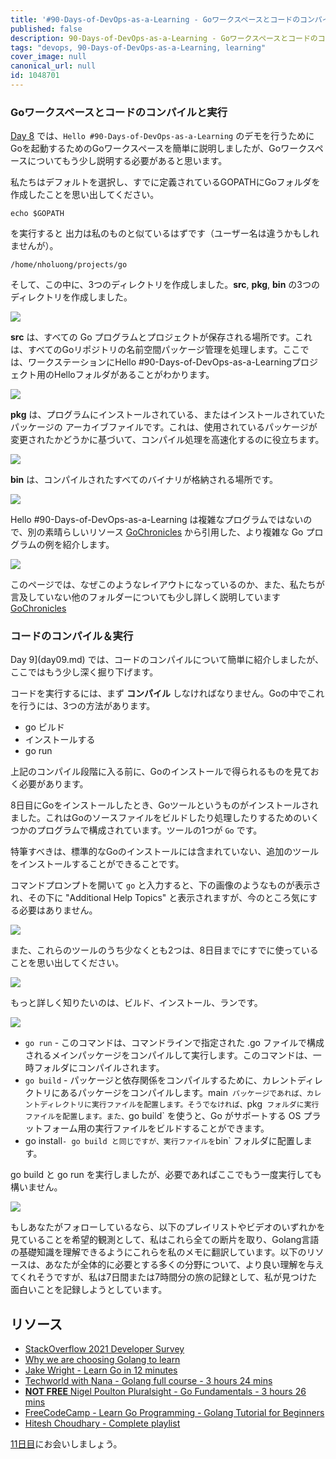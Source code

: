 ```yaml
---
title: '#90-Days-of-DevOps-as-a-Learning - Goワークスペースとコードのコンパイルと実行 - 10日目'
published: false
description: 90-Days-of-DevOps-as-a-Learning - Goワークスペースとコードのコンパイルと実行
tags: "devops, 90-Days-of-DevOps-as-a-Learning, learning"
cover_image: null
canonical_url: null
id: 1048701
---
```

### Goワークスペースとコードのコンパイルと実行 
[Day 8](day08.md) では、`Hello #90-Days-of-DevOps-as-a-Learning` のデモを行うためにGoを起動するためのGoワークスペースを簡単に説明しましたが、Goワークスペースについてもう少し説明する必要があると思います。

私たちはデフォルトを選択し、すでに定義されているGOPATHにGoフォルダを作成したことを思い出してください。

```
echo $GOPATH
```

を実行すると 出力は私のものと似ているはずです（ユーザー名は違うかもしれませんが）。

```
/home/nholuong/projects/go
```

そして、この中に、3つのディレクトリを作成しました。**src**, **pkg**, **bin** の3つのディレクトリを作成しました。

![](Images/Day10_Go1.png)

**src** は、すべての Go プログラムとプロジェクトが保存される場所です。これは、すべてのGoリポジトリの名前空間パッケージ管理を処理します。ここでは、ワークステーションにHello #90-Days-of-DevOps-as-a-Learningプロジェクト用のHelloフォルダがあることがわかります。

![](Images/Day10_Go2.png)

**pkg** は、プログラムにインストールされている、またはインストールされていたパッケージの アーカイブファイルです。これは、使用されているパッケージが変更されたかどうかに基づいて、コンパイル処理を高速化するのに役立ちます。

![](Images/Day10_Go3.png)

**bin** は、コンパイルされたすべてのバイナリが格納される場所です。

![](Images/Day10_Go4.png)

Hello #90-Days-of-DevOps-as-a-Learning は複雑なプログラムではないので、別の素晴らしいリソース [GoChronicles](https://gochronicles.com/) から引用した、より複雑な Go プログラムの例を紹介します。

![](Images/Day10_Go5.png)

このページでは、なぜこのようなレイアウトになっているのか、また、私たちが言及していない他のフォルダーについても少し詳しく説明しています [GoChronicles](https://gochronicles.com/project-structure/)

### コードのコンパイル＆実行

Day 9](day09.md) では、コードのコンパイルについて簡単に紹介しましたが、ここではもう少し深く掘り下げます。

コードを実行するには、まず **コンパイル** しなければなりません。Goの中でこれを行うには、3つの方法があります。

- go ビルド
- インストールする
- go run 

上記のコンパイル段階に入る前に、Goのインストールで得られるものを見ておく必要があります。

8日目にGoをインストールしたとき、Goツールというものがインストールされました。これはGoのソースファイルをビルドしたり処理したりするためのいくつかのプログラムで構成されています。ツールの1つが `Go` です。

特筆すべきは、標準的なGoのインストールには含まれていない、追加のツールをインストールすることができることです。

コマンドプロンプトを開いて `go` と入力すると、下の画像のようなものが表示され、その下に "Additional Help Topics" と表示されますが、今のところ気にする必要はありません。

![](Images/Day10_Go6.png)

また、これらのツールのうち少なくとも2つは、8日目までにすでに使っていることを思い出してください。

![](Images/Day10_Go7.png)

もっと詳しく知りたいのは、ビルド、インストール、ランです。

![](Images/Day10_Go8.png)

- `go run` - このコマンドは、コマンドラインで指定された .go ファイルで構成されるメインパッケージをコンパイルして実行します。このコマンドは、一時フォルダにコンパイルされます。
- `go build` - パッケージと依存関係をコンパイルするために、カレントディレクトリにあるパッケージをコンパイルします。main` パッケージであれば、カレントディレクトリに実行ファイルを配置します。そうでなければ、`pkg` フォルダに実行ファイルを配置します。また、`go build` を使うと、Go がサポートする OS プラットフォーム用の実行ファイルをビルドすることができます。
- go install` - go build と同じですが、実行ファイルを `bin` フォルダに配置します。

go build と go run を実行しましたが、必要であればここでもう一度実行しても構いません。

![](Images/Day10_Go9.png)

もしあなたがフォローしているなら、以下のプレイリストやビデオのいずれかを見ていることを希望的観測として、私はこれら全ての断片を取り、Golang言語の基礎知識を理解できるようにこれらを私のメモに翻訳しています。以下のリソースは、あなたが全体的に必要とする多くの分野について、より良い理解を与えてくれそうですが、私は7日間または7時間分の旅の記録として、私が見つけた面白いことを記録しようとしています。

## リソース

- [StackOverflow 2021 Developer Survey](https://insights.stackoverflow.com/survey/2021)
- [Why we are choosing Golang to learn](https://www.youtube.com/watch?v=7pLqIIAqZD4&t=9s)
- [Jake Wright - Learn Go in 12 minutes](https://www.youtube.com/watch?v=C8LgvuEBraI&t=312s) 
- [Techworld with Nana - Golang full course - 3 hours 24 mins](https://www.youtube.com/watch?v=yyUHQIec83I) 
- [**NOT FREE** Nigel Poulton Pluralsight - Go Fundamentals - 3 hours 26 mins](https://www.pluralsight.com/courses/go-fundamentals) 
- [FreeCodeCamp -  Learn Go Programming - Golang Tutorial for Beginners](https://www.youtube.com/watch?v=YS4e4q9oBaU&t=1025s) 
- [Hitesh Choudhary - Complete playlist](https://www.youtube.com/playlist?list=PLRAV69dS1uWSR89FRQGZ6q9BR2b44Tr9N) 

[11日目](day11.md)にお会いしましょう。

